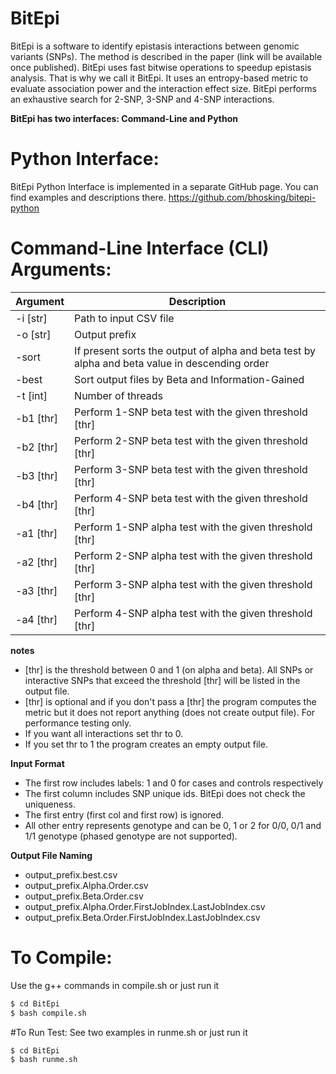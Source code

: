 # BitEpi

BitEpi is a software to identify epistasis interactions between genomic variants (SNPs). The method is described in the paper (link will be available once published). BitEpi uses fast bitwise operations to speedup epistasis analysis. That is why we call it BitEpi. It uses an entropy-based metric to evaluate association power and the interaction effect size. BitEpi performs an exhaustive search for 2-SNP, 3-SNP and 4-SNP interactions.

**BitEpi has two interfaces: Command-Line and Python**

# Python Interface:
BitEpi Python Interface is implemented in a separate GitHub page. You can find examples and descriptions there.
https://github.com/bhosking/bitepi-python

# Command-Line Interface (CLI) Arguments:
| Argument       | Description                                                                                     |
|----------------|-------------------------------------------------------------------------------------------------|
| -i [str]       | Path to input CSV file                                                                          |
| -o [str]       | Output prefix                                                                                   |
| -sort          | If present sorts the output of alpha and beta test by  alpha and beta value in descending order |
| -best          | Sort output files by Beta and Information-Gained                                                |
| -t [int]       | Number of threads                                                                               |
| -b1 [thr]      | Perform 1-SNP beta test with the given threshold [thr]                                          |
| -b2 [thr]      | Perform 2-SNP beta test with the given threshold [thr]                                          |
| -b3 [thr]      | Perform 3-SNP beta test with the given threshold [thr]                                          |
| -b4 [thr]      | Perform 4-SNP beta test with the given threshold [thr]                                          |
| -a1 [thr]      | Perform 1-SNP alpha test with the given threshold [thr]                                         |
| -a2 [thr]      | Perform 2-SNP alpha test with the given threshold [thr]                                         |
| -a3 [thr]      | Perform 3-SNP alpha test with the given threshold [thr]                                         |
| -a4 [thr]      | Perform 4-SNP alpha test with the given threshold [thr]                                         |

**notes**
- [thr] is the threshold between 0 and 1 (on alpha and beta). All SNPs or interactive SNPs that exceed the threshold [thr] will be listed in the output file. 
- [thr] is optional and if you don't pass a [thr] the program computes the metric but it does not report anything (does not create output file). For performance testing only.
- If you want all interactions set thr to 0.
- If you set thr to 1 the program creates an empty output file.

**Input Format**
- The first row includes labels: 1 and 0 for cases and controls respectively
- The first column includes SNP unique ids. BitEpi does not check the uniqueness.
- The first entry (first col and first row) is ignored.
- All other entry represents genotype and can be 0, 1 or 2 for 0/0, 0/1 and 1/1 genotype (phased genotype are not supported). 

**Output File Naming**
- output_prefix.best.csv
- output_prefix.Alpha.Order.csv
- output_prefix.Beta.Order.csv
- output_prefix.Alpha.Order.FirstJobIndex.LastJobIndex.csv
- output_prefix.Beta.Order.FirstJobIndex.LastJobIndex.csv

# To Compile:
Use the g++ commands in compile.sh or just run it
```sh
$ cd BitEpi
$ bash compile.sh
```

#To Run Test:
See two examples in runme.sh or just run it
```sh
$ cd BitEpi
$ bash runme.sh
```
